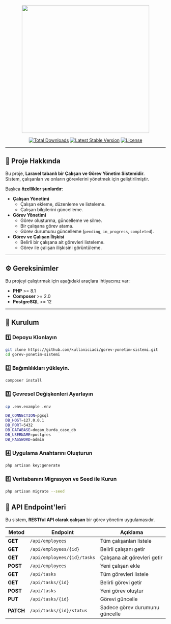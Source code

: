 <p align="center"><a href="https://laravel.com" target="_blank"><img src="https://raw.githubusercontent.com/laravel/art/master/logo-lockup/5%20SVG/2%20CMYK/1%20Full%20Color/laravel-logolockup-cmyk-red.svg" width="400"></a></p>

<p align="center">
<a href="https://packagist.org/packages/laravel/framework"><img src="https://img.shields.io/packagist/dt/laravel/framework" alt="Total Downloads"></a>
<a href="https://packagist.org/packages/laravel/framework"><img src="https://img.shields.io/packagist/v/laravel/framework" alt="Latest Stable Version"></a>
<a href="https://packagist.org/packages/laravel/framework"><img src="https://img.shields.io/packagist/l/laravel/framework" alt="License"></a>
</p>

---

## 🚀 Proje Hakkında

Bu proje, **Laravel tabanlı bir Çalışan ve Görev Yönetim Sistemidir**.  
Sistem, çalışanları ve onların görevlerini yönetmek için geliştirilmiştir.

Başlıca **özellikler şunlardır**:

- **Çalışan Yönetimi**
    - Çalışan ekleme, düzenleme ve listeleme.
    - Çalışan bilgilerini güncelleme.
- **Görev Yönetimi**
    - Görev oluşturma, güncelleme ve silme.
    - Bir çalışana görev atama.
    - Görev durumunu güncelleme (`pending`, `in_progress`, `completed`).
- **Görev ve Çalışan İlişkisi**
    - Belirli bir çalışana ait görevleri listeleme.
    - Görev ile çalışan ilişkisini görüntüleme.

---

## ⚙️ Gereksinimler

Bu projeyi çalıştırmak için aşağıdaki araçlara ihtiyacınız var:

- **PHP** >= 8.1
- **Composer** >= 2.0
- **PostgreSQL** >= 12

---

## 🔧 Kurulum

### 1️⃣ Depoyu Klonlayın

```bash
git clone https://github.com/kullaniciadi/gorev-yonetim-sistemi.git
cd gorev-yonetim-sistemi
```

### 2️⃣ Bağımlılıkları yükleyin.

```bash
composer install
```

### 3️⃣ Çevresel Değişkenleri Ayarlayın

```bash
cp .env.example .env
```

```bash
DB_CONNECTION=pgsql
DB_HOST=127.0.0.1
DB_PORT=5432
DB_DATABASE=dogan_burda_case_db
DB_USERNAME=postgres
DB_PASSWORD=admin
```

### 4️⃣ Uygulama Anahtarını Oluşturun

```bash
php artisan key:generate
```

### 5️⃣ Veritabanını Migrasyon ve Seed ile Kurun

```bash
php artisan migrate --seed
```


## 📌 API Endpoint'leri

Bu sistem, **RESTful API olarak çalışan** bir görev yönetim uygulamasıdır.

| **Metod**  | **Endpoint**                        | **Açıklama**                     |
|------------|-------------------------------------|----------------------------------|
| **GET**    | `/api/employees`                   | Tüm çalışanları listele         |
| **GET**    | `/api/employees/{id}`              | Belirli çalışanı getir          |
| **GET**    | `/api/employees/{id}/tasks`        | Çalışana ait görevleri getir    |
| **POST**   | `/api/employees`                   | Yeni çalışan ekle               |
| **GET**    | `/api/tasks`                       | Tüm görevleri listele           |
| **GET**    | `/api/tasks/{id}`                  | Belirli görevi getir            |
| **POST**   | `/api/tasks`                       | Yeni görev oluştur              |
| **PUT**    | `/api/tasks/{id}`                  | Görevi güncelle                 |
| **PATCH**  | `/api/tasks/{id}/status`           | Sadece görev durumunu güncelle  |

